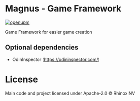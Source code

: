 # Magnus - Game Framework

[![openupm](https://img.shields.io/npm/v/com.rhinox.open.magnus?label=openupm&registry_uri=https://package.openupm.com)](https://openupm.com/packages/com.rhinox.open.magnus/)

Game Framework for easier game creation

## Optional dependencies

- OdinInspector (https://odininspector.com/)

# License

Main code and project licensed under Apache-2.0 © Rhinox NV
